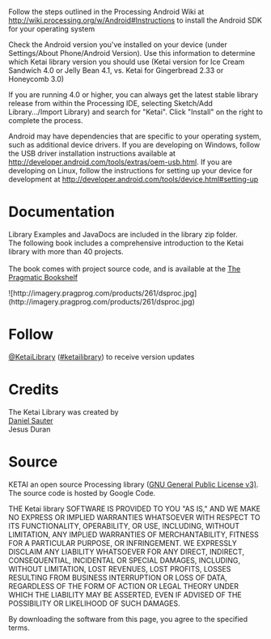 <p>
Follow the steps outlined in the Processing Android Wiki at <a href='http://wiki.processing.org/w/Android#Instructions'>http://wiki.processing.org/w/Android#Instructions</a> to install the Android SDK for your operating system<br>
</p>
<p>
Check the Android version you've installed on your device (under Settings/About Phone/Android Version). Use this information to determine which Ketai library version you should use (Ketai version for Ice Cream Sandwich 4.0 or Jelly Bean 4.1, vs. Ketai for Gingerbread 2.33 or Honeycomb 3.0)<br>
</p><p>
If you are running 4.0 or higher, you can always get the latest stable library release from within the Processing IDE, selecting Sketch/Add Library.../Import Library) and search for "Ketai". Click "Install" on the right to complete the process.<br>
</p><p>
Android may have dependencies that are specific to your operating system, such as additional device drivers. If you are developing on Windows, follow the USB driver installation instructions available at <a href='http://developer.android.com/tools/extras/oem-usb.html'>http://developer.android.com/tools/extras/oem-usb.html</a>. If you are developing on Linux, follow the instructions for setting up your device for development at <a href='http://developer.android.com/tools/device.html#setting-up'>http://developer.android.com/tools/device.html#setting-up</a>
</p><p>
<h1>Documentation</h1>
Library Examples and JavaDocs are included in the library zip folder.<br>
The following book includes a comprehensive introduction to the Ketai library with more than 40 projects.<br>
<br>
The book comes with project source code, and is available at the <a href='http://pragprog.com/book/dsproc/rapid-android-development'>The Pragmatic Bookshelf</a>
</p>
![http://imagery.pragprog.com/products/261/dsproc.jpg](http://imagery.pragprog.com/products/261/dsproc.jpg)


# Follow #
<p>
<a href='http://twitter.com/KetaiMLibrary'>@KetaiLibrary</a> (<a href='http://twitter.com/#!/search?q=%23nfc'>#ketailibrary</a>) to receive version updates<br />
</p>

# Credits #
<p>
The Ketai Library was created by<br />
<a href='http://daniel-sauter.com'>Daniel Sauter</a><br />
Jesus Duran<br />
</p>

# Source #
<p>
KETAI an open source Processing library (<a href='http://www.gnu.org/licenses/gpl.html'>GNU General Public License v3)</a>. The source code is hosted by Google Code.<br>
</p>
<p>
THE Ketai library SOFTWARE IS PROVIDED TO YOU "AS IS," AND WE MAKE NO EXPRESS OR IMPLIED WARRANTIES WHATSOEVER WITH RESPECT TO ITS FUNCTIONALITY, OPERABILITY, OR USE, INCLUDING, WITHOUT LIMITATION, ANY IMPLIED WARRANTIES OF MERCHANTABILITY, FITNESS FOR A PARTICULAR PURPOSE, OR INFRINGEMENT. WE EXPRESSLY DISCLAIM ANY LIABILITY WHATSOEVER FOR ANY DIRECT, INDIRECT, CONSEQUENTIAL, INCIDENTAL OR SPECIAL DAMAGES, INCLUDING, WITHOUT LIMITATION, LOST REVENUES, LOST PROFITS, LOSSES RESULTING FROM BUSINESS INTERRUPTION OR LOSS OF DATA, REGARDLESS OF THE FORM OF ACTION OR LEGAL THEORY UNDER WHICH THE LIABILITY MAY BE ASSERTED, EVEN IF ADVISED OF THE POSSIBILITY OR LIKELIHOOD OF SUCH DAMAGES.<br>
</p><p>
By downloading the software from this page, you agree to the specified terms.</p>